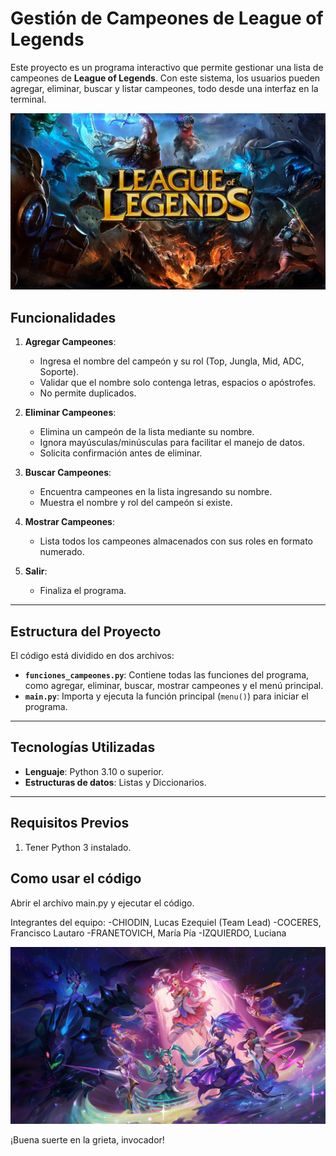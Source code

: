 # Gestión de Campeones de League of Legends

Este proyecto es un programa interactivo que permite gestionar una lista de campeones de **League of Legends**. 
Con este sistema, los usuarios pueden agregar, eliminar, buscar y listar campeones, todo desde una interfaz en la terminal.


![Portada de League of Legends](imagenes/portada_lol.jpg)


## Funcionalidades

1. **Agregar Campeones**:
   - Ingresa el nombre del campeón y su rol (Top, Jungla, Mid, ADC, Soporte).
   - Validar que el nombre solo contenga letras, espacios o apóstrofes.
   - No permite duplicados.

2. **Eliminar Campeones**:
   - Elimina un campeón de la lista mediante su nombre.
   - Ignora mayúsculas/minúsculas para facilitar el manejo de datos.
   - Solicita confirmación antes de eliminar.

3. **Buscar Campeones**:
   - Encuentra campeones en la lista ingresando su nombre.
   - Muestra el nombre y rol del campeón si existe.

4. **Mostrar Campeones**:
   - Lista todos los campeones almacenados con sus roles en formato numerado.

5. **Salir**:
   - Finaliza el programa.

---

## Estructura del Proyecto

El código está dividido en dos archivos:

- **`funciones_campeones.py`**: Contiene todas las funciones del programa, como agregar, eliminar, buscar, mostrar campeones y el menú principal.
- **`main.py`**: Importa y ejecuta la función principal (`menu()`) para iniciar el programa.

---

## Tecnologías Utilizadas

- **Lenguaje**: Python 3.10 o superior.
- **Estructuras de datos**: Listas y Diccionarios.

---

## Requisitos Previos

1. Tener Python 3 instalado. 

## Como usar el código

Abrir el archivo main.py y ejecutar el código.

Integrantes del equipo:
-CHIODIN, Lucas Ezequiel (Team Lead)
-COCERES, Francisco Lautaro
-FRANETOVICH, María Pía
-IZQUIERDO, Luciana 

![Portada2 de League of Legends](imagenes/portada_lol2.jpg)

¡Buena suerte en la grieta, invocador!